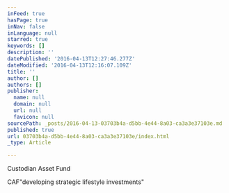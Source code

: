 ```yaml
---
inFeed: true
hasPage: true
inNav: false
inLanguage: null
starred: true
keywords: []
description: ''
datePublished: '2016-04-13T12:27:46.277Z'
dateModified: '2016-04-13T12:16:07.109Z'
title: ''
author: []
authors: []
publisher:
  name: null
  domain: null
  url: null
  favicon: null
sourcePath: _posts/2016-04-13-03703b4a-d5bb-4e44-8a03-ca3a3e37103e.md
published: true
url: 03703b4a-d5bb-4e44-8a03-ca3a3e37103e/index.html
_type: Article

---
```

Custodian Asset Fund

CAF"developing strategic lifestyle investments"
